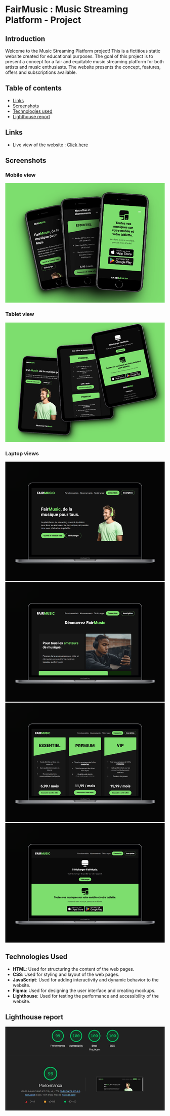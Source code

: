# FairMusic : Music Streaming Platform - Project
## Introduction

Welcome to the Music Streaming Platform project! This is a fictitious static website created for educational purposes. The goal of this project is to present a concept for a fair and equitable music streaming platform for both artists and music enthusiasts. The website presents the concept, features, offers and subscriptions available.

## Table of contents
- [Links](#links)
- [Screenshots](#screenshots)
- [Technologies used](#technologies-used)
- [Lighthouse report](#lighthouse-report)

## Links
- Live view of the website : [Click here](https://johanchereau.github.io/fairmusic-showcase/)

## Screenshots
### Mobile view
![Mobile view screenshot](ressources/screenshots/mobile.png)

### Tablet view
![Tablet view screenshot](ressources/screenshots/tablet.png)

### Laptop views
![Laptop view screenshot](ressources/screenshots/laptop1.png)
![Laptop view screenshot](ressources/screenshots/laptop2.png)
![Laptop view screenshot](ressources/screenshots/laptop3.png)
![Laptop view screenshot](ressources/screenshots/laptop4.png)

## Technologies Used

- **HTML**: Used for structuring the content of the web pages.
- **CSS**: Used for styling and layout of the web pages.
- **JavaScript**: Used for adding interactivity and dynamic behavior to the website.
- **Figma**: Used for designing the user interface and creating mockups.
- **Lighthouse**: Used for testing the performance and accessibility of the website.

## Lighthouse report
![Lighthouse report](ressources/screenshots/lighthouse-report.jpg)

